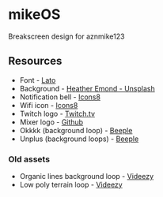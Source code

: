 # mikeOS
Breakscreen design for aznmike123

## Resources
- Font - [Lato](https://fonts.google.com/specimen/Lato "Google Fonts")
- Background - [Heather Emond - Unsplash](https://unsplash.com/photos/YrbmRdu3ir0 "Unsplash")
- Notification bell - [Icons8](https://icons8.com/icon/11668/notification-filled "Icons8")
- Wifi icon - [Icons8](https://icons8.com/icon/171/wi-fi)
- Twitch logo - [Twitch.tv](https://www.twitch.tv/p/brand/)
- Mixer logo - [Github](https://github.com/mixer/branding-kit)
- Okkkk (background loop) - [Beeple](https://vimeo.com/200339773)
- Unplus (background loops) - [Beeple](https://vimeo.com/206579487)
### Old assets
- Organic lines background loop - [Videezy](https://www.videezy.com/backgrounds/5087-organic-lines-4k-motion-background-loop)
- Low poly terrain loop - [Videezy](https://www.videezy.com/backgrounds/7217-low-poly-party-terrain-4k-seamless-loop-background)
